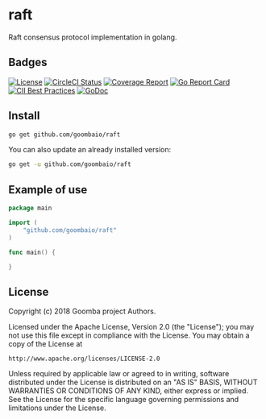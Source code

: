 # raft

Raft consensus protocol implementation in golang.

## Badges

[![License][License-Image]][License-URL]
[![CircleCI Status][CircleCI-Image]][CircleCI-URL]
[![Coverage Report][Coverage-Image]][Coverage-URL]
[![Go Report Card][GoReportCard-Image]][GoReportCard-URL]
[![CII Best Practices][CII-Image]][CII-URL]
[![GoDoc][GoDoc-Image]][GoDoc-URL]

## Install

```bash
go get github.com/goombaio/raft
```

You can also update an already installed version:

```bash
go get -u github.com/goombaio/raft
```

## Example of use

```go
package main

import (
    "github.com/goombaio/raft"
)

func main() {

}
```

## License

Copyright (c) 2018 Goomba project Authors.

Licensed under the Apache License, Version 2.0 (the "License");
you may not use this file except in compliance with the License.
You may obtain a copy of the License at

    http://www.apache.org/licenses/LICENSE-2.0

Unless required by applicable law or agreed to in writing, software
distributed under the License is distributed on an "AS IS" BASIS,
WITHOUT WARRANTIES OR CONDITIONS OF ANY KIND, either express or implied.
See the License for the specific language governing permissions and
limitations under the License.

[License-Image]: https://img.shields.io/badge/License-Apache-blue.svg
[License-URL]: http://opensource.org/licenses/Apache
[CircleCI-Image]: https://circleci.com/gh/goombaio/raft.svg?style=svg
[CircleCI-URL]: https://circleci.com/gh/goombaio/raft
[Coverage-Image]: https://codecov.io/gh/goombaio/raft/branch/master/graph/badge.svg
[Coverage-URL]: https://codecov.io/gh/goombaio/raft
[GoReportCard-Image]: https://goreportcard.com/badge/github.com/goombaio/raft
[GoReportCard-URL]: https://goreportcard.com/report/github.com/goombaio/raft
[CII-Image]: https://bestpractices.coreinfrastructure.org/projects/2184/badge
[CII-URL]: https://bestpractices.coreinfrastructure.org/projects/2184
[GoDoc-Image]: https://godoc.org/github.com/goombaio/raft?status.svg
[GoDoc-URL]: http://godoc.org/github.com/goombaio/raft